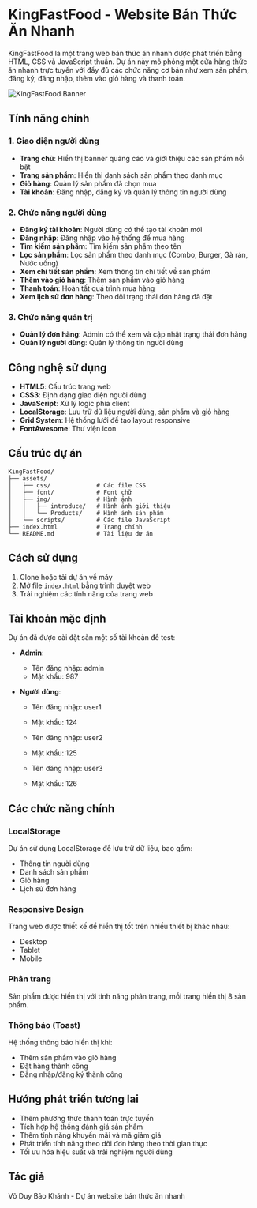 # KingFastFood - Website Bán Thức Ăn Nhanh

KingFastFood là một trang web bán thức ăn nhanh được phát triển bằng HTML, CSS và JavaScript thuần. Dự án này mô phỏng một cửa hàng thức ăn nhanh trực tuyến với đầy đủ các chức năng cơ bản như xem sản phẩm, đăng ký, đăng nhập, thêm vào giỏ hàng và thanh toán.

![KingFastFood Banner](./assets/img/introduce/b2.jpg)

## Tính năng chính

### 1. Giao diện người dùng

- **Trang chủ**: Hiển thị banner quảng cáo và giới thiệu các sản phẩm nổi bật
- **Trang sản phẩm**: Hiển thị danh sách sản phẩm theo danh mục
- **Giỏ hàng**: Quản lý sản phẩm đã chọn mua
- **Tài khoản**: Đăng nhập, đăng ký và quản lý thông tin người dùng

### 2. Chức năng người dùng

- **Đăng ký tài khoản**: Người dùng có thể tạo tài khoản mới
- **Đăng nhập**: Đăng nhập vào hệ thống để mua hàng
- **Tìm kiếm sản phẩm**: Tìm kiếm sản phẩm theo tên
- **Lọc sản phẩm**: Lọc sản phẩm theo danh mục (Combo, Burger, Gà rán, Nước uống)
- **Xem chi tiết sản phẩm**: Xem thông tin chi tiết về sản phẩm
- **Thêm vào giỏ hàng**: Thêm sản phẩm vào giỏ hàng
- **Thanh toán**: Hoàn tất quá trình mua hàng
- **Xem lịch sử đơn hàng**: Theo dõi trạng thái đơn hàng đã đặt

### 3. Chức năng quản trị

- **Quản lý đơn hàng**: Admin có thể xem và cập nhật trạng thái đơn hàng
- **Quản lý người dùng**: Quản lý thông tin người dùng

## Công nghệ sử dụng

- **HTML5**: Cấu trúc trang web
- **CSS3**: Định dạng giao diện người dùng
- **JavaScript**: Xử lý logic phía client
- **LocalStorage**: Lưu trữ dữ liệu người dùng, sản phẩm và giỏ hàng
- **Grid System**: Hệ thống lưới để tạo layout responsive
- **FontAwesome**: Thư viện icon

## Cấu trúc dự án

```
KingFastFood/
├── assets/
│   ├── css/             # Các file CSS
│   ├── font/            # Font chữ
│   ├── img/             # Hình ảnh
│   │   ├── introduce/   # Hình ảnh giới thiệu
│   │   └── Products/    # Hình ảnh sản phẩm
│   └── scripts/         # Các file JavaScript
├── index.html           # Trang chính
└── README.md            # Tài liệu dự án
```

## Cách sử dụng

1. Clone hoặc tải dự án về máy
2. Mở file `index.html` bằng trình duyệt web
3. Trải nghiệm các tính năng của trang web

## Tài khoản mặc định

Dự án đã được cài đặt sẵn một số tài khoản để test:

- **Admin**:

  - Tên đăng nhập: admin
  - Mật khẩu: 987

- **Người dùng**:

  - Tên đăng nhập: user1
  - Mật khẩu: 124

  - Tên đăng nhập: user2
  - Mật khẩu: 125

  - Tên đăng nhập: user3
  - Mật khẩu: 126

## Các chức năng chính

### LocalStorage

Dự án sử dụng LocalStorage để lưu trữ dữ liệu, bao gồm:

- Thông tin người dùng
- Danh sách sản phẩm
- Giỏ hàng
- Lịch sử đơn hàng

### Responsive Design

Trang web được thiết kế để hiển thị tốt trên nhiều thiết bị khác nhau:

- Desktop
- Tablet
- Mobile

### Phân trang

Sản phẩm được hiển thị với tính năng phân trang, mỗi trang hiển thị 8 sản phẩm.

### Thông báo (Toast)

Hệ thống thông báo hiển thị khi:

- Thêm sản phẩm vào giỏ hàng
- Đặt hàng thành công
- Đăng nhập/đăng ký thành công

## Hướng phát triển tương lai

- Thêm phương thức thanh toán trực tuyến
- Tích hợp hệ thống đánh giá sản phẩm
- Thêm tính năng khuyến mãi và mã giảm giá
- Phát triển tính năng theo dõi đơn hàng theo thời gian thực
- Tối ưu hóa hiệu suất và trải nghiệm người dùng

## Tác giả

Võ Duy Bảo Khánh - Dự án website bán thức ăn nhanh

